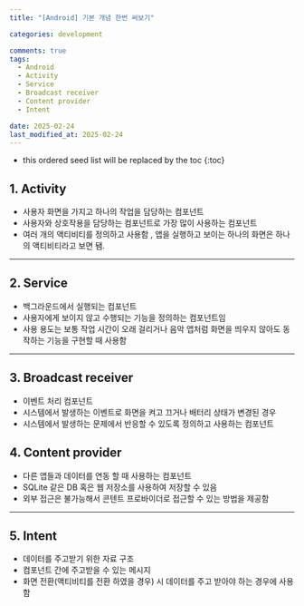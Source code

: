 ```yaml
---
title: "[Android] 기본 개념 한번 써보기"

categories: development

comments: true
tags:
  - Android
  - Activity
  - Service
  - Broadcast receiver
  - Content provider
  - Intent

date: 2025-02-24
last_modified_at: 2025-02-24
---
```


<!-- prettier-ignore -->
* this ordered seed list will be replaced by the toc 
{:toc}

## 1. Activity

- 사용자 화면을 가지고 하나의 작업을 담당하는 컴포넌트
- 사용자와 상호작용을 담당하는 컴포넌트로 가장 많이 사용하는 컴포넌트
- 여러 개의 액티비티를 정의하고 사용함 , 앱을 실행하고 보이는 하나의 화면은 하나의 액티비티라고 보면 됌.

---

## 2. Service

- 백그라운드에서 실행되는 컴포넌트
- 사용자에게 보이지 않고 수행되는 기능을 정의하는 컴포넌트임
- 사용 용도는 보통 작업 시간이 오래 걸리거나 음악 앱처럼 화면을 띄우지 않아도 동작하는 기능을 구현할 때 사용함

---

## 3. Broadcast receiver

- 이벤트 처리 컴포넌트
- 시스템에서 발생하는 이벤트로 화면을 켜고 끄거나 배터리 상태가 변경된 경우
- 시스템에서 발생하는 문제에서 반응할 수 있도록 정의하고 사용하는 컴포넌트

## 4. Content provider

- 다른 앱들과 데이터를 연동 할 때 사용하는 컴포넌트
- SQLite 같은 DB 혹은 웹 저장소를 사용하여 저장할 수 있음
- 외부 접근은 불가능해서 콘텐트 프로바이더로 접근할 수 있는 방법을 제공함

---

## 5. Intent

- 데이터를 주고받기 위한 자료 구조
- 컴포넌트 간에 주고받을 수 있는 메시지
- 화면 전환(액티비티를 전환 하였을 경우) 시 데이터를 주고 받아야 하는 경우에 사용함
